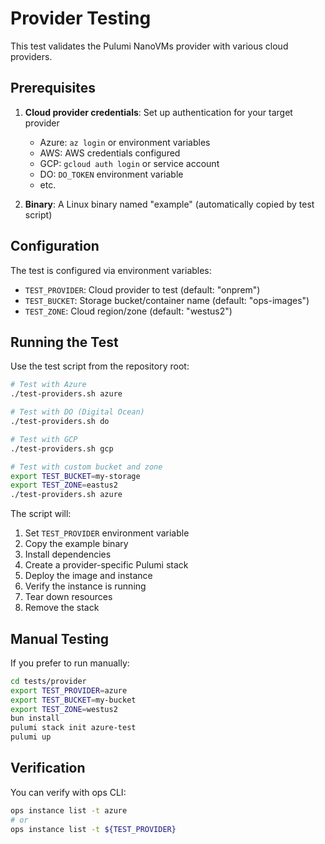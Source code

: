 # Provider Testing

This test validates the Pulumi NanoVMs provider with various cloud providers.

## Prerequisites

1. **Cloud provider credentials**: Set up authentication for your target provider
   - Azure: `az login` or environment variables
   - AWS: AWS credentials configured
   - GCP: `gcloud auth login` or service account
   - DO: `DO_TOKEN` environment variable
   - etc.

2. **Binary**: A Linux binary named "example" (automatically copied by test script)

## Configuration

The test is configured via environment variables:

- `TEST_PROVIDER`: Cloud provider to test (default: "onprem")
- `TEST_BUCKET`: Storage bucket/container name (default: "ops-images")
- `TEST_ZONE`: Cloud region/zone (default: "westus2")

## Running the Test

Use the test script from the repository root:

```sh
# Test with Azure
./test-providers.sh azure

# Test with DO (Digital Ocean)
./test-providers.sh do

# Test with GCP
./test-providers.sh gcp

# Test with custom bucket and zone
export TEST_BUCKET=my-storage
export TEST_ZONE=eastus2
./test-providers.sh azure
```

The script will:
1. Set `TEST_PROVIDER` environment variable
2. Copy the example binary
3. Install dependencies
4. Create a provider-specific Pulumi stack
5. Deploy the image and instance
6. Verify the instance is running
7. Tear down resources
8. Remove the stack

## Manual Testing

If you prefer to run manually:

```sh
cd tests/provider
export TEST_PROVIDER=azure
export TEST_BUCKET=my-bucket
export TEST_ZONE=westus2
bun install
pulumi stack init azure-test
pulumi up
```

## Verification

You can verify with ops CLI:
```sh
ops instance list -t azure
# or
ops instance list -t ${TEST_PROVIDER}
```
